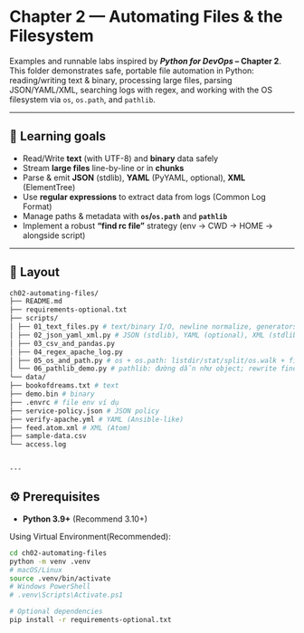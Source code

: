 # Chapter 2 — Automating Files & the Filesystem

Examples and runnable labs inspired by **_Python for DevOps_ – Chapter 2**.  
This folder demonstrates safe, portable file automation in Python: reading/writing text & binary, processing large files, parsing JSON/YAML/XML, searching logs with regex, and working with the OS filesystem via `os`, `os.path`, and `pathlib`.

---

## 🎯 Learning goals

- Read/Write **text** (with UTF-8) and **binary** data safely
- Stream **large files** line-by-line or in **chunks**
- Parse & emit **JSON** (stdlib), **YAML** (PyYAML, optional), **XML** (ElementTree)
- Use **regular expressions** to extract data from logs (Common Log Format)
- Manage paths & metadata with **`os`/`os.path`** and **`pathlib`**
- Implement a robust **“find rc file”** strategy (env → CWD → HOME → alongside script)

---

## 📁 Layout
```bash
ch02-automating-files/
├── README.md
├── requirements-optional.txt
├── scripts/
│ ├── 01_text_files.py # text/binary I/O, newline normalize, generators
│ ├── 02_json_yaml_xml.py # JSON (stdlib), YAML (optional), XML (stdlib)
│ ├── 03_csv_and_pandas.py 
│ ├── 04_regex_apache_log.py 
│ ├── 05_os_and_path.py # os + os.path: listdir/stat/split/os.walk + find_rc
│ └── 06_pathlib_demo.py # pathlib: đường dẫn như object; rewrite find_rc
└── data/
├── bookofdreams.txt # text 
├── demo.bin # binary 
├── .envrc # file env ví dụ
├── service-policy.json # JSON policy
├── verify-apache.yml # YAML (Ansible-like)
├── feed.atom.xml # XML (Atom)
├── sample-data.csv 
└── access.log 


---
```
## ⚙️ Prerequisites

- **Python 3.9+** (Recommend 3.10+)

Using Virtual Environment(Recommended):
```bash
cd ch02-automating-files
python -m venv .venv
# macOS/Linux
source .venv/bin/activate
# Windows PowerShell
# .venv\Scripts\Activate.ps1

# Optional dependencies
pip install -r requirements-optional.txt
